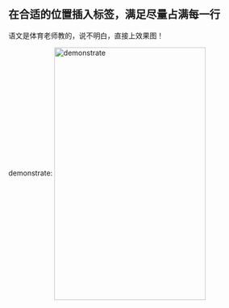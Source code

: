 ## 在合适的位置插入标签，满足尽量占满每一行

语文是体育老师教的，说不明白，直接上效果图！

demonstrate:
 <img src="https://github.com/MaxIsComing/text/master/demonstrate.gif" width = "300" height = "500" alt="demonstrate" align=center />